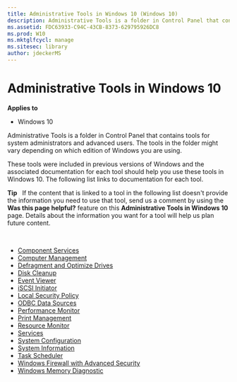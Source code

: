 ```yaml
---
title: Administrative Tools in Windows 10 (Windows 10)
description: Administrative Tools is a folder in Control Panel that contains tools for system administrators and advanced users.
ms.assetid: FDC63933-C94C-43CB-8373-629795926DC8
ms.prod: W10
ms.mktglfcycl: manage
ms.sitesec: library
author: jdeckerMS
---
```


# Administrative Tools in Windows 10


**Applies to**

-   Windows 10

Administrative Tools is a folder in Control Panel that contains tools for system administrators and advanced users. The tools in the folder might vary depending on which edition of Windows you are using.

These tools were included in previous versions of Windows and the associated documentation for each tool should help you use these tools in Windows 10. The following list links to documentation for each tool.

**Tip**  
If the content that is linked to a tool in the following list doesn't provide the information you need to use that tool, send us a comment by using the **Was this page helpful?** feature on this **Administrative Tools in Windows 10** page. Details about the information you want for a tool will help us plan future content.

 

-   [Component Services]( http://go.microsoft.com/fwlink/p/?LinkId=708489)
-   [Computer Management](http://go.microsoft.com/fwlink/p/?LinkId=708490)
-   [Defragment and Optimize Drives](http://go.microsoft.com/fwlink/p/?LinkId=708488)
-   [Disk Cleanup](http://go.microsoft.com/fwlink/p/?LinkID=698648)
-   [Event Viewer](http://go.microsoft.com/fwlink/p/?LinkId=708491)
-   [iSCSI Initiator](http://go.microsoft.com/fwlink/p/?LinkId=708492)
-   [Local Security Policy](http://go.microsoft.com/fwlink/p/?LinkId=708493)
-   [ODBC Data Sources]( http://go.microsoft.com/fwlink/p/?LinkId=708494)
-   [Performance Monitor](http://go.microsoft.com/fwlink/p/?LinkId=708495)
-   [Print Management](http://go.microsoft.com/fwlink/p/?LinkId=708496)
-   [Resource Monitor](http://go.microsoft.com/fwlink/p/?LinkId=708497)
-   [Services](http://go.microsoft.com/fwlink/p/?LinkId=708498)
-   [System Configuration](http://go.microsoft.com/fwlink/p/?LinkId=708499)
-   [System Information]( http://go.microsoft.com/fwlink/p/?LinkId=708500)
-   [Task Scheduler](http://go.microsoft.com/fwlink/p/?LinkId=708501)
-   [Windows Firewall with Advanced Security](http://go.microsoft.com/fwlink/p/?LinkId=708503)
-   [Windows Memory Diagnostic]( http://go.microsoft.com/fwlink/p/?LinkId=708507)

 

 






